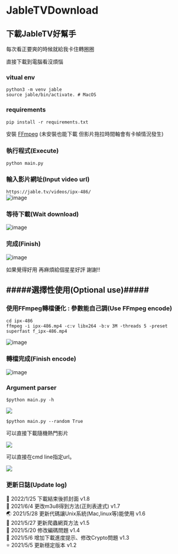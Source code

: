 # JableTVDownload

## 下載JableTV好幫手

每次看正要爽的時候就給我卡住轉圈圈  

直接下載到電腦看沒煩惱

### vitual env
```
python3 -m venv jable
source jable/bin/activate. # MacOS
```

### requirements
`pip install -r requirements.txt`

安裝 [FFmpeg] (未安裝也能下載 但影片拖拉時間軸會有卡幀情況發生)

### 執行程式(Execute)
`python main.py`

### 輸入影片網址(Input video url)
`https://jable.tv/videos/ipx-486/`    
![image](https://github.com/hcjohn463/JableDownload/blob/main/img/input.PNG)  

### 等待下載(Wait download)  
![image](https://github.com/hcjohn463/JableDownload/blob/main/img/download.PNG)

### 完成(Finish)
![image](https://github.com/hcjohn463/JableDownload/blob/main/img/3.PNG)

如果覺得好用 再麻煩給個星星好評 謝謝!!

## #####選擇性使用(Optional use)#####

### 使用FFmpeg轉檔優化 : 參數能自己調(Use FFmpeg encode) 
`cd ipx-486`  
`ffmpeg -i ipx-486.mp4 -c:v libx264 -b:v 3M -threads 5 -preset superfast f_ipx-486.mp4`  
  
![image](https://github.com/hcjohn463/JableDownload/blob/main/img/ff.PNG)

### 轉檔完成(Finish encode)
![image](https://github.com/hcjohn463/JableDownload/blob/main/img/different.PNG)

[FFmpeg]:<https://www.ffmpeg.org/>  

### Argument parser
`$python main.py -h`

![](https://i.imgur.com/qgyS5sf.png)

`$python main.py --random True`

可以直接下載隨機熱門影片

![](https://i.imgur.com/dSsdB7Y.png)

可以直接在cmd line指定url。

![](https://i.imgur.com/DKFrD7T.png)

### 更新日誌(Update log)

 🚗 2022/1/25 下載結束後抓封面 v1.8   
 🐶 2021/6/4 更改m3u8得到方法(正則表達式) v1.7  
 🌏 2021/5/28 更新代碼讓Unix系統(Mac,linux等)能使用 v1.6  
 🍎 2021/5/27 更新爬蟲網頁方法 v1.5  
 🌳 2021/5/20 修改編碼問題 v1.4  
 🌈 2021/5/6 增加下載進度提示、修改Crypto問題 v1.3  
 ⭐ 2021/5/5 更新穩定版本 v1.2  
